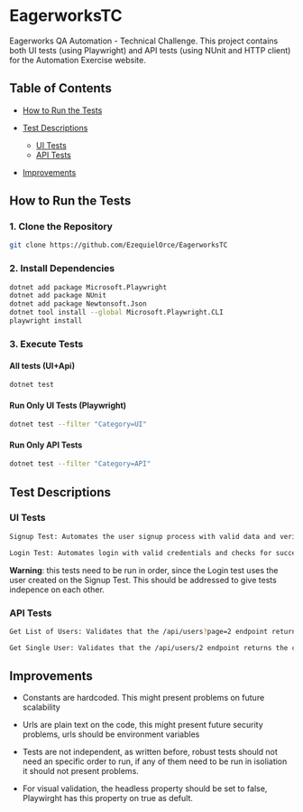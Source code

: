 # EagerworksTC
Eagerworks QA Automation - Technical Challenge.
This project contains both UI tests (using Playwright) and API tests (using NUnit and HTTP client) for the Automation Exercise website.


## Table of Contents

- [How to Run the Tests](#how-to-run-the-tests)

- [Test Descriptions](#test-descriptions)
  - [UI Tests](#ui-tests)
  - [API Tests](#api-tests)
- [Improvements](#improvements)




## How to Run the Tests

### 1. Clone the Repository

```bash
git clone https://github.com/EzequielOrce/EagerworksTC
```
### 2. Install Dependencies

```bash
dotnet add package Microsoft.Playwright
dotnet add package NUnit
dotnet add package Newtonsoft.Json
dotnet tool install --global Microsoft.Playwright.CLI
playwright install
```
### 3. Execute Tests 
#### All tests (UI+Api)
```bash
dotnet test
```
#### Run Only UI Tests (Playwright)
```bash
dotnet test --filter "Category=UI"
```
#### Run Only API Tests
```bash
dotnet test --filter "Category=API"
```

## Test Descriptions

### UI Tests
```bash
Signup Test: Automates the user signup process with valid data and verifies account creation.

Login Test: Automates login with valid credentials and checks for successful login.
```
**Warning**: this tests need to be run in order, since the Login test uses the user created on the Signup Test. This should be addressed to give tests indepence on each other.


### API Tests
```bash
Get List of Users: Validates that the /api/users?page=2 endpoint returns a list of users, checking status code, headers, response time, and presence of user data.

Get Single User: Validates that the /api/users/2 endpoint returns the correct user details, checking status code, headers, response time, and email structure
```

## Improvements

- Constants are hardcoded. This might present problems on future scalability

- Urls are plain text on the code, this might present future security problems, urls should be environment variables
- Tests are not independent, as written before, robust tests should not need an specific order to run, if any of them need to be run in isoliation it should not present problems.
- For visual validation, the headless property should be set to false, Playwirght has this property on true as defult. 

